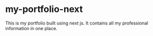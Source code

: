 # my-portfolio-next
This is my portfolio built using next js. It contains all my professional information in one place.
